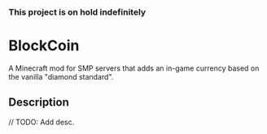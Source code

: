 ### This project is on hold indefinitely

# BlockCoin

A Minecraft mod for SMP servers that adds an in-game currency based on the vanilla "diamond standard".

## Description
// TODO: Add desc.
